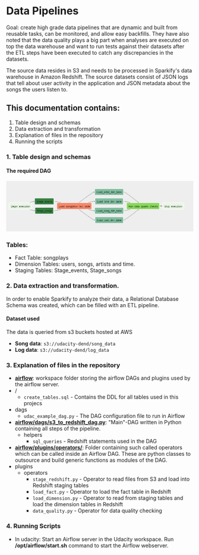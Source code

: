 # Data Pipelines

Goal: create high grade data pipelines that are dynamic and built from reusable tasks, can be monitored, and allow easy backfills. They have also noted that the data quality plays a big part when analyses are executed on top the data warehouse and want to run tests against their datasets after the ETL steps have been executed to catch any discrepancies in the datasets.

The source data resides in S3 and needs to be processed in Sparkify's data warehouse in Amazon Redshift. The source datasets consist of JSON logs that tell about user activity in the application and JSON metadata about the songs the users listen to.

## This documentation contains:

1. Table design and schemas
2. Data extraction and transformation
3. Explanation of files in the repository
4. Running the scripts

### 1. Table design and schemas
#### The required DAG

<img src="./images/airflow_dag.JPG?raw=true" width="800" />

### Tables:
- Fact Table: songplays
- Dimension Tables: users, songs, artists and time.
- Staging Tables: Stage_events, Stage_songs


### 2. Data extraction and transformation.

In order to enable Sparkify to analyze their data, a Relational Database Schema was created, which can be filled with an ETL pipeline.

#### Dataset used

The data is queried from s3 buckets hosted at AWS

* **Song data**: ```s3://udacity-dend/song_data```
* **Log data**: ```s3://udacity-dend/log_data```

### 3. Explanation of files in the repository

* **[airflow](airflow)**: workspace folder storing the airflow DAGs and plugins used by the airflow server.
* /
    * `create_tables.sql` - Contains the DDL for all tables used in this projecs
* dags
    * `udac_example_dag.py` - The DAG configuration file to run in Airflow
* **[airflow/dags/s3_to_redshift_dag.py](airflow/dags/s3_to_redshift_dag.py)**: "Main"-DAG written in Python containing all steps of the pipeline.
    * helpers
        * `sql_queries` - Redshift statements used in the DAG
* **[airflow/plugins/operators/](airflow/plugins/operators)**: Folder containing such called operators which can be called inside an Airflow DAG. These are python classes to outsource and build generic functions as modules of the DAG.
* plugins
    * operators
        * `stage_redshift.py` - Operator to read files from S3 and load into Redshift staging tables
        * `load_fact.py` - Operator to load the fact table in Redshift
        * `load_dimension.py` - Operator to read from staging tables and load the dimension tables in Redshift
        * `data_quality.py` - Operator for data quality checking




### 4. Running Scripts
- In udacity:  Start an Airflow server in the Udacity workspace. Run **/opt/airflow/start.sh**  command to start the Airflow webserver.
